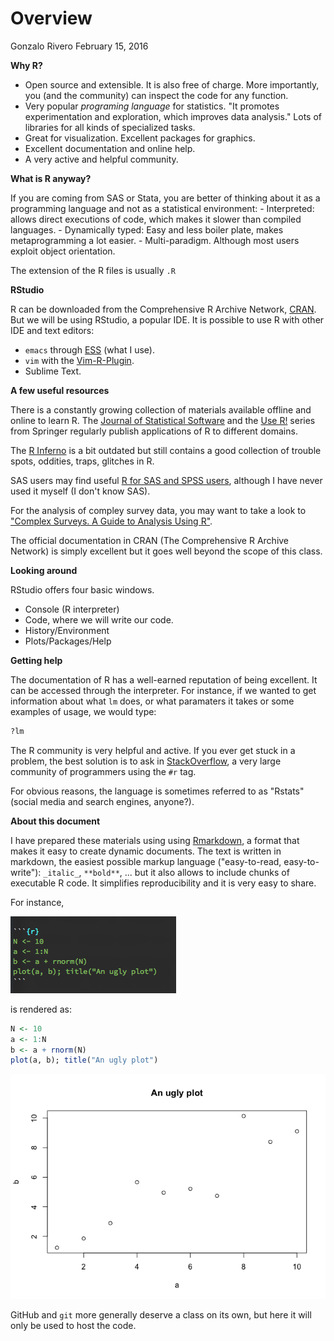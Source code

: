 Overview
================
Gonzalo Rivero
February 15, 2016

**Why R?**

-   Open source and extensible. It is also free of charge. More importantly, you (and the community) can inspect the code for any function.
-   Very popular *programing language* for statistics. "It promotes experimentation and exploration, which improves data analysis." Lots of libraries for all kinds of specialized tasks.
-   Great for visualization. Excellent packages for graphics.
-   Excellent documentation and online help.
-   A very active and helpful community.

**What is R anyway?**

If you are coming from SAS or Stata, you are better of thinking about it as a programming language and not as a statistical environment: - Interpreted: allows direct executions of code, which makes it slower than compiled languages. - Dynamically typed: Easy and less boiler plate, makes metaprogramming a lot easier. - Multi-paradigm. Although most users exploit object orientation.

The extension of the R files is usually `.R`

**RStudio**

R can be downloaded from the Comprehensive R Archive Network, [CRAN](https//cran.r-project.org). But we will be using RStudio, a popular IDE. It is possible to use R with other IDE and text editors:

-   `emacs` through [ESS](http://ess.r-project.org/) (what I use).
-   `vim` with the [Vim-R-Plugin](http://www.vim.org/scripts/script.php?script_id=2628).
-   Sublime Text.

**A few useful resources**

There is a constantly growing collection of materials available offline and online to learn R. The [Journal of Statistical Software](http://www.jstatsoft.org/index) and the [Use R!](http://www.springer.com/series/6991) series from Springer regularly publish applications of R to different domains.

The [R Inferno](http://www.burns-stat.com/documents/books/the-r-inferno/) is a bit outdated but still contains a good collection of trouble spots, oddities, traps, glitches in R.

SAS users may find useful [R for SAS and SPSS users](http://www.springer.com/us/book/9781461406846), although I have never used it myself (I don't know SAS).

For the analysis of compley survey data, you may want to take a look to ["Complex Surveys. A Guide to Analysis Using R"](http://r-survey.r-forge.r-project.org/svybook/).

The official documentation in CRAN (The Comprehensive R Archive Network) is simply excellent but it goes well beyond the scope of this class.

**Looking around**

RStudio offers four basic windows.

-   Console (R interpreter)
-   Code, where we will write our code.
-   History/Environment
-   Plots/Packages/Help

**Getting help**

The documentation of R has a well-earned reputation of being excellent. It can be accessed through the interpreter. For instance, if we wanted to get information about what `lm` does, or what paramaters it takes or some examples of usage, we would type:

``` r
?lm
```

The R community is very helpful and active. If you ever get stuck in a problem, the best solution is to ask in [StackOverflow](http://stackoverflow.com/), a very large community of programmers using the `#r` tag.

For obvious reasons, the language is sometimes referred to as "Rstats" (social media and search engines, anyone?).

**About this document**

I have prepared these materials using using [Rmarkdown](http://rmarkdown.rstudio.com/), a format that makes it easy to create dynamic documents. The text is written in markdown, the easiest possible markup language ("easy-to-read, easy-to-write"): `_italic_`, `**bold**`, ... but it also allows to include chunks of executable R code. It simplifies reproducibility and it is very easy to share.

For instance,

<p align="left">
<img src ="assets/raw-rmarkdown.png">
</p>
is rendered as:

``` r
N <- 10
a <- 1:N
b <- a + rnorm(N)
plot(a, b); title("An ugly plot")
```

![](assets/unnamed-chunk-2-1.png)

GitHub and `git` more generally deserve a class on its own, but here it will only be used to host the code.
